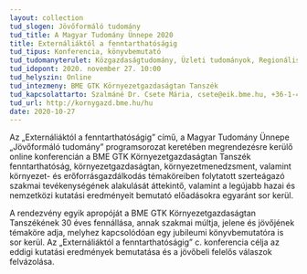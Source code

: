 ```yaml
---
layout: collection
tud_slogen: Jövőformáló tudomány
tud_title: A Magyar Tudomány Ünnepe 2020
title: Externáliáktól a fenntarthatóságig
tud_tipus: Konferencia, könyvbemutató
tud_tudomanyterulet: Közgazdaságtudomány, Üzleti tudományok, Regionális tudomány, Interdiszciplináris
tud_idopont: 2020. november 27. 10:00
tud_helyszin: Online
tud_intezmeny: BME GTK Környezetgazdaságtan Tanszék
tud_kapcsolattarto: Szalmáné Dr. Csete Mária, csete@eik.bme.hu, +36-1-463-2018
tud_url: http://kornygazd.bme.hu/hu
date: 2020-10-27
---
```

Az „Externáliáktól a fenntarthatóságig” című, a Magyar Tudomány Ünnepe „Jövőformáló tudomány” programsorozat keretében megrendezésre kerülő online konferencián a BME GTK Környezetgazdaságtan Tanszék fenntarthatóság, környezetgazdaságtan, környezetmenedzsment, valamint környezet- és erőforrásgazdálkodás témaköreiben folytatott szerteágazó szakmai tevékenységének alakulását áttekintő, valamint a legújabb hazai és nemzetközi kutatási eredményeit bemutató előadásokra egyaránt sor kerül.

A rendezvény egyik apropóját a BME GTK Környezetgazdaságtan Tanszékének 30 éves fennállása, annak szakmai múltja, jelene és jövőjének témaköre adja, melyhez kapcsolódóan egy jubileumi könyvbemutatóra is sor kerül. Az „Externáliáktól a fenntarthatóságig” c. konferencia célja az eddigi kutatási eredmények bemutatása és a jövőbeli felelős válaszok felvázolása.
